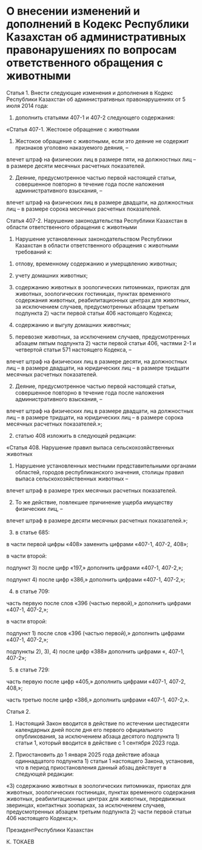 # О внесении изменений и дополнений в Кодекс  Республики Казахстан об административных  правонарушениях по вопросам ответственного                      обращения с животными 

Статья 1. Внести следующие изменения и дополнения в Кодекс Республики Казахстан об административных правонарушениях от 5 июля 2014 года:

1) дополнить статьями 407-1 и 407-2 следующего содержания:

«Статья 407-1. Жестокое обращение с животными 

1. Жестокое обращение с животными, если это деяние не содержит признаков уголовно наказуемого деяния, –

влечет штраф на физических лиц в размере пяти, на должностных  лиц – в размере десяти месячных расчетных показателей.

2. Деяние, предусмотренное частью первой настоящей статьи, совершенное повторно в течение года после наложения административного взыскания, –

влечет штраф на физических лиц в размере двадцати, на должностных лиц – в размере сорока месячных расчетных показателей.

Статья 407-2. Нарушение законодательства Республики Казахстан  в области ответственного обращения с животными

1. Нарушение установленных законодательством Республики Казахстан  в области ответственного обращения с животными требований к:

1) отлову, временному содержанию и умерщвлению животных;

2) учету домашних животных;

3) содержанию животных в зоологических питомниках, приютах для животных, зоологических гостиницах, пунктах временного содержания животных, реабилитационных центрах для животных, за исключением случаев, предусмотренных абзацем третьим подпункта 2) части первой статьи 406 настоящего Кодекса;

4) содержанию и выгулу домашних животных; 

5) перевозке животных, за исключением случаев, предусмотренных абзацем пятым подпункта 2) части первой статьи 406, частями 2-1 и четвертой статьи 571 настоящего Кодекса, –

влечет штраф на физических лиц в размере десяти, на должностных  лиц – в размере двадцати, на юридических лиц – в размере тридцати месячных расчетных показателей.

2. Деяние, предусмотренное частью первой настоящей статьи, совершенное повторно в течение года после наложения административного взыскания, –

влечет штраф на физических лиц в размере двадцати, на должностных лиц – в размере тридцати, на юридических лиц – в размере сорока месячных расчетных показателей.»;

2) статью 408 изложить в следующей редакции:

«Статья 408. Нарушение правил выпаса  сельскохозяйственных животных

1. Нарушение установленных местными представительными органами областей, городов республиканского значения, столицы правил выпаса сельскохозяйственных животных –

влечет штраф в размере трех месячных расчетных показателей.

2. То же действие, повлекшее причинение ущерба имуществу физических лиц, –

влечет штраф в размере десяти месячных расчетных показателей.»;

3) в статье 685:

в части первой цифры «408» заменить цифрами «407-1, 407-2, 408»;

в части второй:

подпункт 3) после цифр «197,» дополнить цифрами «407-1, 407-2,»;

подпункт 4) после цифр «386,» дополнить цифрами «407-1, 407-2,»;

4) в статье 709:

часть первую после слов «396 (частью первой),» дополнить цифрами «407-1, 407-2,»;

в части второй:

подпункт 1) после слов «396 (частью первой),» дополнить цифрами  «407-1, 407-2,»;

подпункты 2), 3), 4) после цифр «388» дополнить цифрами «, 407-1, 407-2»;

5) в статье 729:

часть первую после цифр «405,» дополнить цифрами «407-1, 407-2, 408,»;

часть третью после цифр «386,» дополнить цифрами «407-1, 407-2,».

Статья 2.

1.	Настоящий Закон вводится в действие по истечении шестидесяти календарных дней после дня его первого официального опубликования,  за исключением абзаца десятого подпункта 1) статьи 1, который вводится  в действие с 1 сентября 2023 года.

2.	Приостановить до 1 января 2025 года действие абзаца одиннадцатого подпункта 1) статьи 1 настоящего Закона, установив, что в период приостановления данный абзац действует в следующей редакции:

«3) содержанию животных в зоологических питомниках, приютах для животных, зоологических гостиницах, пунктах временного содержания животных, реабилитационных центрах для животных, передвижных  зверинцах, контактных зоопарках, за исключением случаев, предусмотренных абзацем третьим подпункта 2) части первой статьи 406 настоящего Кодекса;».

ПрезидентРеспублики Казахстан

К. ТОКАЕВ

